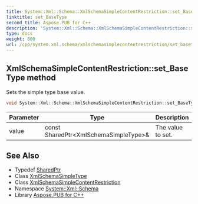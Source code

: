 ```yaml
---
title: System::Xml::Schema::XmlSchemaSimpleContentRestriction::set_BaseType method
linktitle: set_BaseType
second_title: Aspose.PUB for C++
description: 'System::Xml::Schema::XmlSchemaSimpleContentRestriction::set_BaseType method. Sets the simple type base value in C++.'
type: docs
weight: 800
url: /cpp/system.xml.schema/xmlschemasimplecontentrestriction/set_basetype/
---
```

## XmlSchemaSimpleContentRestriction::set_BaseType method


Sets the simple type base value.

```cpp
void System::Xml::Schema::XmlSchemaSimpleContentRestriction::set_BaseType(const SharedPtr<XmlSchemaSimpleType> &value)
```


| Parameter | Type | Description |
| --- | --- | --- |
| value | const SharedPtr\<XmlSchemaSimpleType\>\& | The value to set. |

## See Also

* Typedef [SharedPtr](../../../system/sharedptr/)
* Class [XmlSchemaSimpleType](../../xmlschemasimpletype/)
* Class [XmlSchemaSimpleContentRestriction](../)
* Namespace [System::Xml::Schema](../../)
* Library [Aspose.PUB for C++](../../../)
